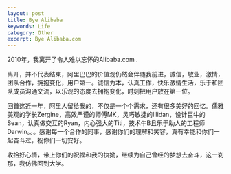 ```yaml
---
layout: post
title: Bye Alibaba
keywords: Life
category: Other
excerpt: Bye Alibaba.com
---
```


2010年，我离开了令人难以忘怀的Alibaba.com .

离开，并不代表结束，阿里巴巴的价值观仍然会伴随我前进，诚信，敬业，激情，团队合作，拥抱变化，用户第一。诚信为本，认真工作，快乐激情生活，乐于和团队成员沟通交流，以乐观的态度去拥抱变化，时刻把用户放在第一位。

回首这近一年，阿里人留给我的，不仅是一个个需求，还有很多美好的回忆。儒雅美观的学长Zergine，高效严谨的师傅MK，灵巧敏捷的Illidan，设计巨牛的Sean，认真做交互的Ryan，内心强大的Titi，技术牛B且乐于助人的工程师Darwin。。。感谢每一个合作的同事，感谢你们的理解和笑容，真有幸能和你们一起奋斗过，祝你们一切安好。

收拾好心情，带上你们的祝福和我的执拗，继续为自己曾经的梦想去奋斗，这一刹那，我仿佛回到大学。
